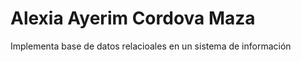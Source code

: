   # Alexia Ayerim Cordova Maza
   Implementa base de datos relacioales en un sistema de información 
